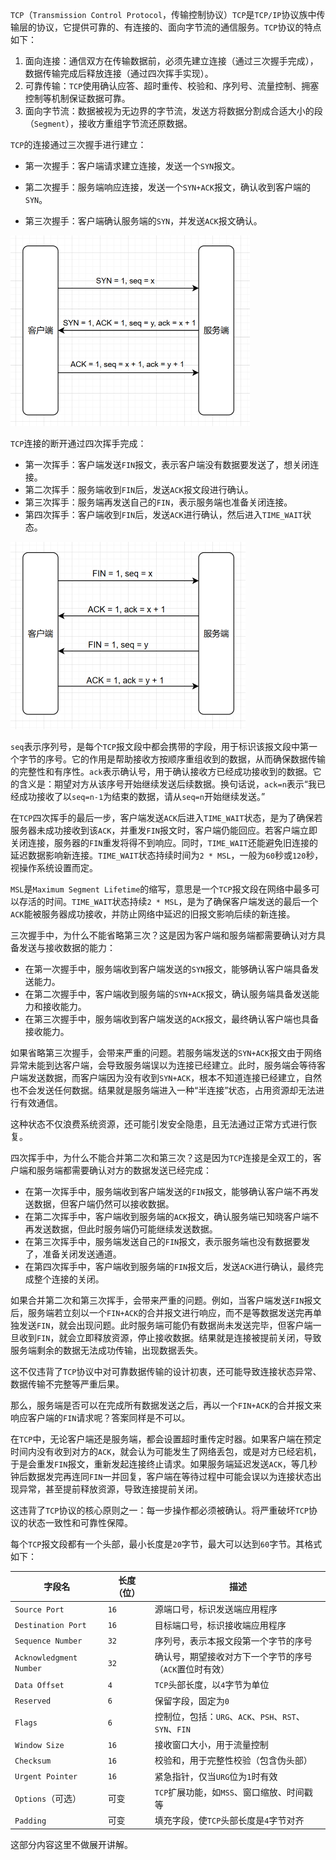 `TCP`（`Transmission Control Protocol`，传输控制协议）`TCP`是`TCP/IP`协议族中传输层的协议，它提供可靠的、有连接的、面向字节流的通信服务。`TCP`协议的特点如下：

1. 面向连接：通信双方在传输数据前，必须先建立连接（通过三次握手完成），数据传输完成后释放连接（通过四次挥手实现）。
2. 可靠传输：`TCP`使用确认应答、超时重传、校验和、序列号、流量控制、拥塞控制等机制保证数据可靠。
3. 面向字节流：数据被视为无边界的字节流，发送方将数据分割成合适大小的段（`Segment`），接收方重组字节流还原数据。

`TCP`的连接通过三次握手进行建立：

- 第一次握手：客户端请求建立连接，发送一个`SYN`报文。

- 第二次握手：服务端响应连接，发送一个`SYN+ACK`报文，确认收到客户端的`SYN`。

- 第三次握手：客户端确认服务端的`SYN`，并发送`ACK`报文确认。

<img src="image/image-20250423101240753.png" alt="image-20250423101240753" style="zoom:50%;" />

`TCP`连接的断开通过四次挥手完成：

- 第一次挥手：客户端发送`FIN`报文，表示客户端没有数据要发送了，想关闭连接。
- 第二次挥手：服务端收到`FIN`后，发送`ACK`报文段进行确认。
- 第三次挥手：服务端再发送自己的`FIN`，表示服务端也准备关闭连接。
- 第四次挥手：客户端收到`FIN`后，发送`ACK`进行确认，然后进入`TIME_WAIT`状态。

<img src="image/image-20250423103006875.png" alt="image-20250423103006875" style="zoom:50%;" />

`seq`表示序列号，是每个`TCP`报文段中都会携带的字段，用于标识该报文段中第一个字节的序号。它的作用是帮助接收方按顺序重组收到的数据，从而确保数据传输的完整性和有序性。`ack`表示确认号，用于确认接收方已经成功接收到的数据。它的含义是：期望对方从该序号开始继续发送后续数据。换句话说，`ack=n`表示“我已经成功接收了以`seq=n-1`为结束的数据，请从`seq=n`开始继续发送。”

在`TCP`四次挥手的最后一步，客户端发送`ACK`后进入`TIME_WAIT`状态，是为了确保若服务器未成功接收到该`ACK`，并重发`FIN`报文时，客户端仍能回应。若客户端立即关闭连接，服务器的`FIN`重发将得不到响应。同时，`TIME_WAIT`还能避免旧连接的延迟数据影响新连接。`TIME_WAIT`状态持续时间为`2 * MSL`，一般为`60`秒或`120`秒，视操作系统设置而定。

`MSL`是`Maximum Segment Lifetime`的缩写，意思是一个`TCP`报文段在网络中最多可以存活的时间。`TIME_WAIT`状态持续`2 * MSL`，是为了确保客户端发送的最后一个`ACK`能被服务器成功接收，并防止网络中延迟的旧报文影响后续的新连接。

三次握手中，为什么不能省略第三次？这是因为客户端和服务端都需要确认对方具备发送与接收数据的能力：

- 在第一次握手中，服务端收到客户端发送的`SYN`报文，能够确认客户端具备发送能力。
- 在第二次握手中，客户端收到服务端的`SYN+ACK`报文，确认服务端具备发送能力和接收能力。
- 在第三次握手中，服务端收到客户端发送的`ACK`报文，最终确认客户端也具备接收能力。

如果省略第三次握手，会带来严重的问题。若服务端发送的`SYN+ACK`报文由于网络异常未能到达客户端，会导致服务端误以为连接已经建立。此时，服务端会等待客户端发送数据，而客户端因为没有收到`SYN+ACK`，根本不知道连接已经建立，自然也不会发送任何数据。结果就是服务端进入一种“半连接”状态，占用资源却无法进行有效通信。

这种状态不仅浪费系统资源，还可能引发安全隐患，且无法通过正常方式进行恢复。

四次挥手中，为什么不能合并第二次和第三次？这是因为`TCP`连接是全双工的，客户端和服务端都需要确认对方的数据发送已经完成：

- 在第一次挥手中，服务端收到客户端发送的`FIN`报文，能够确认客户端不再发送数据，但客户端仍然可以接收数据。
- 在第二次挥手中，客户端收到服务端的`ACK`报文，确认服务端已知晓客户端不再发送数据，但此时服务端仍可能继续发送数据。
- 在第三次挥手中，服务端发送自己的`FIN`报文，表示服务端也没有数据要发了，准备关闭发送通道。
- 在第四次挥手中，客户端收到服务端的`FIN`报文后，发送`ACK`进行确认，最终完成整个连接的关闭。

如果合并第二次和第三次挥手，会带来严重的问题。例如，当客户端发送`FIN`报文后，服务端若立刻以一个`FIN+ACK`的合并报文进行响应，而不是等数据发送完再单独发送`FIN`，就会出现问题。此时服务端可能仍有数据尚未发送完毕，但客户端一旦收到`FIN`，就会立即释放资源，停止接收数据。结果就是连接被提前关闭，导致服务端剩余的数据无法成功传输，出现数据丢失。

这不仅违背了`TCP`协议中对可靠数据传输的设计初衷，还可能导致连接状态异常、数据传输不完整等严重后果。

那么，服务端是否可以在完成所有数据发送之后，再以一个`FIN+ACK`的合并报文来响应客户端的`FIN`请求呢？答案同样是不可以。

在`TCP`中，无论客户端还是服务端，都会设置超时重传定时器。如果客户端在预定时间内没有收到对方的`ACK`，就会认为可能发生了网络丢包，或是对方已经宕机，于是会重发`FIN`报文，重新发起连接终止请求。如果服务端延迟发送`ACK`，等几秒钟后数据发完再连同`FIN`一并回复，客户端在等待过程中可能会误以为连接状态出现异常，甚至提前释放资源，导致连接提前关闭。

这违背了`TCP`协议的核心原则之一：每一步操作都必须被确认。将严重破坏`TCP`协议的状态一致性和可靠性保障。

每个`TCP`报文段都有一个头部，最小长度是`20`字节，最大可以达到`60`字节。其格式如下：

| 字段名                  | 长度（位） | 描述                                                    |
| ----------------------- | ---------- | ------------------------------------------------------- |
| `Source Port`           | `16`       | 源端口号，标识发送端应用程序                            |
| `Destination Port`      | `16`       | 目标端口号，标识接收端应用程序                          |
| `Sequence Number`       | `32`       | 序列号，表示本报文段第一个字节的序号                    |
| `Acknowledgment Number` | `32`       | 确认号，期望接收对方下一个字节的序号（`ACK`置位时有效） |
| `Data Offset`           | `4`        | `TCP`头部长度，以`4`字节为单位                          |
| `Reserved`              | `6`        | 保留字段，固定为`0`                                     |
| `Flags`                 | `6`        | 控制位，包括：`URG`、`ACK`、`PSH`、`RST`、`SYN`、`FIN`  |
| `Window Size`           | `16`       | 接收窗口大小，用于流量控制                              |
| `Checksum`              | `16`       | 校验和，用于完整性校验（包含伪头部）                    |
| `Urgent Pointer`        | `16`       | 紧急指针，仅当`URG`位为`1`时有效                        |
| `Options`（可选）       | 可变       | `TCP`扩展功能，如`MSS`、窗口缩放、时间戳等              |
| `Padding`               | 可变       | 填充字段，使`TCP`头部长度是`4`字节对齐                  |

这部分内容这里不做展开讲解。